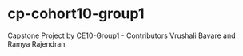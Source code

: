 # cp-cohort10-group1
Capstone Project by CE10-Group1 - Contributors Vrushali Bavare and Ramya Rajendran

